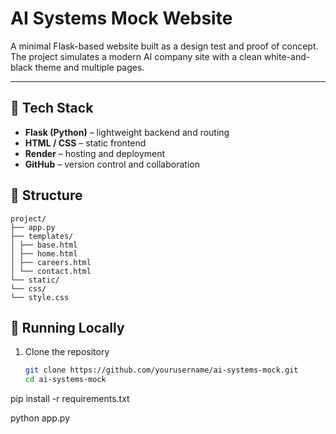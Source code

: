 # AI Systems Mock Website

A minimal Flask-based website built as a design test and proof of concept.  
The project simulates a modern AI company site with a clean white-and-black theme and multiple pages.

---

## 🔧 Tech Stack
- **Flask (Python)** – lightweight backend and routing  
- **HTML / CSS** – static frontend  
- **Render** – hosting and deployment  
- **GitHub** – version control and collaboration

## 🧭 Structure
```
project/
├── app.py
├── templates/
│ ├── base.html
│ ├── home.html
│ ├── careers.html
│ └── contact.html
└── static/
└── css/
└── style.css
```


## 🚀 Running Locally
1. Clone the repository  
   ```bash
   git clone https://github.com/yourusername/ai-systems-mock.git
   cd ai-systems-mock
   
pip install -r requirements.txt

python app.py
